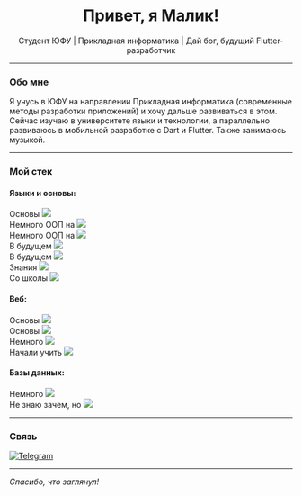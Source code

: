 <h1 align="center">Привет, я Малик!</h1>

<p align="center">Студент ЮФУ | Прикладная информатика | Дай бог, будущий Flutter-разработчик</p>

---

### Обо мне

Я учусь в ЮФУ на направлении Прикладная информатика (современные методы разработки приложений) и хочу дальше развиваться в этом.  
Сейчас изучаю в университете языки и технологии, а параллельно развиваюсь в мобильной разработке с Dart и Flutter.
Также занимаюсь музыкой.

---

### Мой стек

#### Языки и основы:
<p>
  Основы <img src="https://img.shields.io/badge/-Python-3776AB?style=flat&logo=python&logoColor=white"/><br>
  Немного ООП на <img src="https://img.shields.io/badge/-C++-00599C?style=flat&logo=c%2B%2B&logoColor=white"/><br>
  Немного ООП на <img src="https://img.shields.io/badge/-Java-007396?style=flat&logo=java&logoColor=white"/><br>
  В будущем <img src="https://img.shields.io/badge/-Kotlin-7F52FF?style=flat&logo=kotlin&logoColor=white"/><br>
  В будущем <img src="https://img.shields.io/badge/-Dart-0175C2?style=flat&logo=dart&logoColor=white"/><br>
  Знания <img src="https://img.shields.io/badge/-Assembler-3976AB?style=flat&logo=assembler&logoColor=white"/><br>
  Со школы <img src="https://img.shields.io/badge/-Pascal-3975AB?style=flat&logo=pascal&logoColor=white"/><br>
</p>

#### Веб:
<p>
  Основы <img src="https://img.shields.io/badge/-HTML5-E34F26?style=flat&logo=html5&logoColor=white"/><br>
  Основы <img src="https://img.shields.io/badge/-CSS3-1572B6?style=flat&logo=css3&logoColor=white"/><br>
  Немного <img src="https://img.shields.io/badge/-JavaScript-F7DF1E?style=flat&logo=javascript&logoColor=black"/><br>
  Начали учить <img src="https://img.shields.io/badge/-React-61DAFB?style=flat&logo=react&logoColor=black"/><br>
</p>

#### Базы данных:
<p>
  Немного <img src="https://img.shields.io/badge/-SQL-4479A1?style=flat&logo=mysql&logoColor=white"/><br>
  Не знаю зачем, но <img src="https://img.shields.io/badge/-Access-A4373A?style=flat&logo=microsoft-access&logoColor=white"/><br>
</p>

---

### Связь

[![Telegram](https://img.shields.io/badge/@maldeluv-2CA5E0?style=for-the-badge&logo=telegram&logoColor=white)](https://t.me/maldeluv)

---

_Спасибо, что заглянул!_
